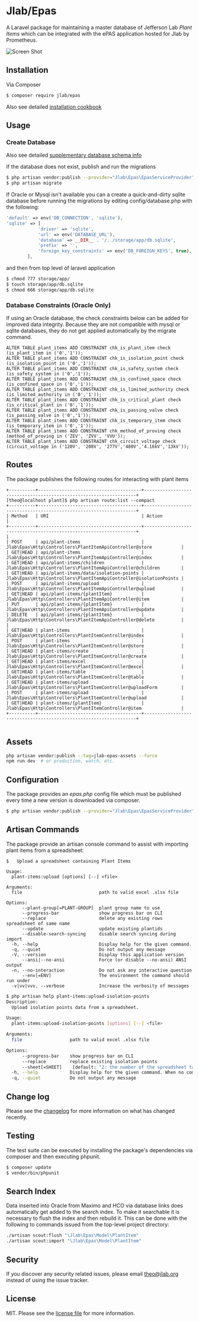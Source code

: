 # Jlab/Epas

A Laravel package for maintaining a master database of Jefferson Lab *Plant Items* which can be integrated with the ePAS application hosted for Jlab by Prometheus. 

![Screen Shot](screenshot1.jpg)

## Installation

Via Composer

``` bash
$ composer require jlab/epas
```

Also see detailed [installation cookbook](https://github.com/JeffersonLab/epas/blob/main/cookbook.md)

## Usage

### Create Database

Also see detailed [supplementary database schema info](https://github.com/JeffersonLab/epas/blob/main/database.md)

If the database does not exist, publish and run the migrations

``` bash
$ php artisan vendor:publish --provider="Jlab\Epas\EpasServiceProvider" --tag=migrations
$ php artisan migrate
```

If Oracle or Mysql isn't available you can a create a quick-and-dirty sqlite database before running the migrations by editing config/database.php with the following:
```php
'default' => env('DB_CONNECTION', 'sqlite'),
'sqlite' => [
            'driver' => 'sqlite',
            'url' => env('DATABASE_URL'),
            'database' => __DIR__ . '/../storage/app/db.sqlite',
            'prefix' => '',
            'foreign_key_constraints' => env('DB_FOREIGN_KEYS', true),
        ],
```
and then from top level of laravel application
```bash
$ chmod 777 storage/app/
$ touch storage/app/db.sqlite
$ chmod 666 storage/app/db.sqlite
 ```

### Database Constraints (Oracle Only)
If using an Oracle database, the check constraints below can be added for improved data integrity.  Because they are not compatible with mysql or sqlite databases, they do not get applied automatically by the migrate command.

```text
ALTER TABLE plant_items ADD CONSTRAINT chk_is_plant_item check (is_plant_item in ('0','1'));
ALTER TABLE plant_items ADD CONSTRAINT chk_is_isolation_point check (is_isolation_point in ('0','1'));
ALTER TABLE plant_items ADD CONSTRAINT chk_is_safety_system check (is_safety_system in ('0','1'));
ALTER TABLE plant_items ADD CONSTRAINT chk_is_confined_space check (is_confined_space in ('0','1'));
ALTER TABLE plant_items ADD CONSTRAINT chk_is_limited_authority check (is_limited_authority in ('0','1'));
ALTER TABLE plant_items ADD CONSTRAINT chk_is_critical_plant check (is_critical_plant in ('0','1'));
ALTER TABLE plant_items ADD CONSTRAINT chk_is_passing_valve check (is_passing_valve in ('0','1'));
ALTER TABLE plant_items ADD CONSTRAINT chk_is_temporary_item check (is_temporary_item in ('0','1'));
ALTER TABLE plant_items ADD CONSTRAINT chk_method_of_proving check (method_of_proving in ('ZEV', 'ZVV', 'VVU'));
ALTER TABLE plant_items ADD CONSTRAINT chk_circuit_voltage check (circuit_voltage in ('120V', '208V', '277V','480V','4.16kV','13kV'));
```
## Routes
The package publishes the following routes for interacting with plant items
```
+----------+---------------------------------------+-------------------------------------------------------------------+
[theo@localhost plant]$ php artisan route:list --compact 
+----------+---------------------------------------+-------------------------------------------------------------------+
| Method   | URI                                   | Action                                                            |
+----------+---------------------------------------+-------------------------------------------------------------------+                                               |
| POST     | api/plant-items                       | Jlab\Epas\Http\Controllers\PlantItemApiController@store           |
| GET|HEAD | api/plant-items                       | Jlab\Epas\Http\Controllers\PlantItemApiController@index           |
| GET|HEAD | api/plant-items/children              | Jlab\Epas\Http\Controllers\PlantItemApiController@children        |
| GET|HEAD | api/plant-items/data/isolation-points | Jlab\Epas\Http\Controllers\PlantItemApiController@isolationPoints |
| POST     | api/plant-items/upload                | Jlab\Epas\Http\Controllers\PlantItemApiController@upload          |
| GET|HEAD | api/plant-items/{plantItem}           | Jlab\Epas\Http\Controllers\PlantItemApiController@item            |
| PUT      | api/plant-items/{plantItem}           | Jlab\Epas\Http\Controllers\PlantItemApiController@update          |
| DELETE   | api/plant-items/{plantItem}           | Jlab\Epas\Http\Controllers\PlantItemApiController@delete          |                                               |
| GET|HEAD | plant-items                           | Jlab\Epas\Http\Controllers\PlantItemController@index              |
| POST     | plant-items                           | Jlab\Epas\Http\Controllers\PlantItemController@store              |
| GET|HEAD | plant-items/create                    | Jlab\Epas\Http\Controllers\PlantItemController@create             |
| GET|HEAD | plant-items/excel                     | Jlab\Epas\Http\Controllers\PlantItemController@excel              |
| GET|HEAD | plant-items/table                     | Jlab\Epas\Http\Controllers\PlantItemController@table              |
| GET|HEAD | plant-items/upload                    | Jlab\Epas\Http\Controllers\PlantItemController@uploadForm         |
| POST     | plant-items/upload                    | Jlab\Epas\Http\Controllers\PlantItemController@upload             |
| GET|HEAD | plant-items/{plantItem}               | Jlab\Epas\Http\Controllers\PlantItemController@item               |
+----------+---------------------------------------+-------------------------------------------------------------------+


```

## Assets

```bash
php artisan vendor:publish --tag=jlab-epas-assets --force
npm run dev  # or production, watch, etc.
```

## Configuration
The package provides an *epas.php* config file which must be published every time a new version is downloaded via composer. 

```bash
$ php artisan vendor:publish --provider="Jlab\Epas\EpasServiceProvider" --tag="config"
```

## Artisan Commands
The package provide an artisan console command to assist with importing plant items from a spreadsheet:

```text
$   Upload a spreadsheet containing Plant Items

Usage:
  plant-items:upload [options] [--] <file>

Arguments:
  file                             path to valid excel .xlsx file

Options:
      --plant-group[=PLANT-GROUP]  plant group name to use
      --progress-bar               show progress bar on CLI
      --replace                    delete any existing rows spreadsheet of same name
      --update                     update existing plantids
      --disable-search-syncing     disable search syncing during import
  -h, --help                       Display help for the given command. 
  -q, --quiet                      Do not output any message
  -V, --version                    Display this application version
      --ansi|--no-ansi             Force (or disable --no-ansi) ANSI output
  -n, --no-interaction             Do not ask any interactive question
      --env[=ENV]                  The environment the command should run under
  -v|vv|vvv, --verbose             Increase the verbosity of messages

```
```bash
$ php artisan help plant-items:upload-isolation-points
Description:
  Upload isolation points data from a spreadsheet.

Usage:
  plant-items:upload-isolation-points [options] [--] <file>

Arguments:
  file                  path to valid excel .xlsx file

Options:
      --progress-bar    show progress bar on CLI
      --replace         replace existing isolation points
      --sheet[=SHEET]    [default: "2: the number of the spreadsheet tab containing the isolation points data"]
  -h, --help            Display help for the given command. When no command is given display help for the list command
  -q, --quiet           Do not output any message

```


## Change log

Please see the [changelog](changelog.md) for more information on what has changed recently.

## Testing
The test suite can be executed by installing the package's dependencies via composer and then executing phpunit.

``` bash
$ composer update
$ vendor/bin/phpunit 
```

## Search Index
Data inserted into Oracle from Maximo and HCO via database links does automatically get added to the search index.  To make it searchable it is
necessary to flush the index and then rebuild it.  This can be done with the following to commands issued from the top-level project directory:

``` bash
./artisan scout:flush "\Jlab\Epas\Model\PlantItem"
./artisan scout:import "\Jlab\Epas\Model\PlantItem"
```

## Security

If you discover any security related issues, please email theo@jlab.org instead of using the issue tracker.

## License

MIT. Please see the [license file](license.md) for more information.

